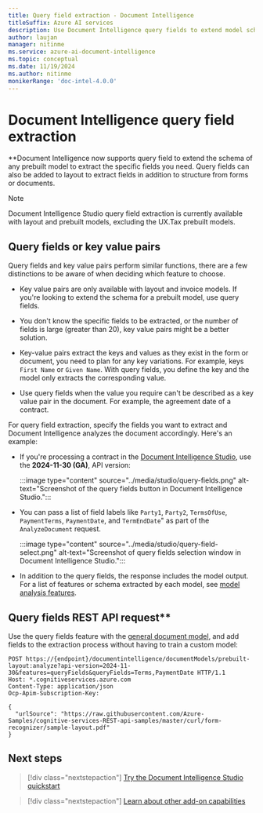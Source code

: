 ```yaml
---
title: Query field extraction - Document Intelligence 
titleSuffix: Azure AI services
description: Use Document Intelligence query fields to extend model schema.
author: laujan
manager: nitinme
ms.service: azure-ai-document-intelligence
ms.topic: conceptual
ms.date: 11/19/2024
ms.author: nitinme
monikerRange: 'doc-intel-4.0.0'
---
```


<!-- markdownlint-disable MD033 -->

# Document Intelligence query field extraction

**Document Intelligence now supports query field to extend the schema of any prebuilt model to extract the specific fields you need. Query fields can also be added to layout to extract fields in addition to structure from forms or documents.
> [!NOTE]
>
> Document Intelligence Studio query field extraction is currently available with layout and prebuilt models, excluding the UX.Tax prebuilt models.

## Query fields or key value pairs

Query fields and key value pairs perform similar functions, there are a few distinctions to be aware of when deciding which feature to choose.

* Key value pairs are only available with layout and invoice models. If you're looking to extend the schema for a prebuilt model, use query fields.

* You don't know the specific fields to be extracted, or the number of fields is large (greater than 20), key value pairs might be a better solution.

* Key-value pairs extract the keys and values as they exist in the form or document, you need to plan for any key variations. For example, keys `First Name` or `Given Name`. With query fields, you define the key and the model only extracts the corresponding value.

* Use query fields when the value you require can't be described as a key value pair in the document. For example, the agreement date of a contract. 

For query field extraction, specify the fields you want to extract and Document Intelligence analyzes the document accordingly. Here's an example:

* If you're processing a contract in the [Document Intelligence Studio](https://documentintelligence.ai.azure.com/studio/layout), use the **2024-11-30 (GA)**, API version:

    :::image type="content" source="../media/studio/query-fields.png" alt-text="Screenshot of the query fields button in Document Intelligence Studio.":::

* You can pass a list of field labels like `Party1`, `Party2`, `TermsOfUse`, `PaymentTerms`, `PaymentDate`, and `TermEndDate`" as part of the `AnalyzeDocument` request.

   :::image type="content" source="../media/studio/query-field-select.png" alt-text="Screenshot of query fields selection window in Document Intelligence Studio.":::

* In addition to the query fields, the response includes the model output. For a list of features or schema extracted by each model, see [model analysis features](../model-overview.md#model-analysis-features).


## Query fields REST API request**

Use the query fields feature with the [general document model](../prebuilt/general-document.md), and add fields to the extraction process without having to train a custom model:

```http
POST https://{endpoint}/documentintelligence/documentModels/prebuilt-layout:analyze?api-version=2024-11-30&features=queryFields&queryFields=Terms,PaymentDate HTTP/1.1
Host: *.cognitiveservices.azure.com
Content-Type: application/json
Ocp-Apim-Subscription-Key:

{
  "urlSource": "https://raw.githubusercontent.com/Azure-Samples/cognitive-services-REST-api-samples/master/curl/form-recognizer/sample-layout.pdf"
}
``````

## Next steps

> [!div class="nextstepaction"]
> [Try the Document Intelligence Studio quickstart](../studio-overview.md)

> [!div class="nextstepaction"]
> [Learn about other add-on capabilities](../concept/add-on-capabilities.md)
